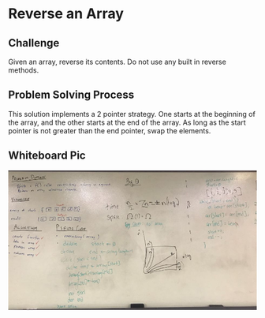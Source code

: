 # Reverse an Array

## Challenge

Given an array, reverse its contents. Do not use any built in reverse methods.

## Problem Solving Process

This solution implements a 2 pointer strategy.  One starts at the beginning of the array, and the other starts at the end of the array.  As long as the start pointer is not greater than the end pointer, swap the elements.

## Whiteboard Pic

![reverse array picture](/assets/reverseAnArray.png)
